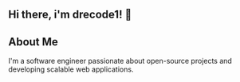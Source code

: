 ## Hi there, i'm drecode1! 👋
## About Me
I'm a software engineer passionate about open-source projects and developing scalable web applications.
<!--
**drecode1/drecode1** is a ✨ _special_ ✨ repository because its `README.md` (this file) appears on your GitHub profile.

Here are some ideas to get you started:

- 🔭 I’m currently working on ... ,python java, javascript
- 🌱 I’m currently learning ... python
- 👯 I’m looking to collaborate on ...projects
- 🤔 I’m looking for help with ... python ideas
- 💬 Ask me about ...
- 📫 How to reach me: ...
- 😄 Pronouns: ...he
- ⚡ Fun fact: ... i love jesus, i'm artist and also a pianst
-->
